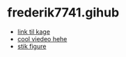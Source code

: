 # frederik7741.gihub

- [link til kage](profil.html)
- [cool viedeo hehe](https://www.youtube.com/watch?v=AX466hNzWWA)
- [stik figure ](sketch.js)
